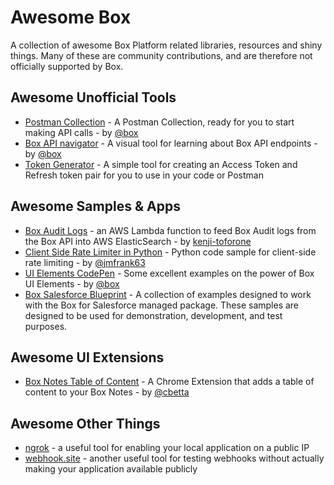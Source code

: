 # Awesome Box

A collection of awesome Box Platform related libraries, resources and shiny things. Many of these are community contributions, and are therefore not officially supported by Box.

## Awesome Unofficial Tools 

* [Postman Collection](https://developer.box.com/docs/box-postman-collection) - A Postman Collection, ready for you to start making API calls - by [@box](https://github.com/box)
* [Box API navigator](https://box-api-navigator.com/) - A visual tool for learning about Box API endpoints - by [@box](https://github.com/box)
* [Token Generator](https://box-token-generator.herokuapp.com/) - A simple tool for creating an Access Token and Refresh token pair for you to use in your code or Postman

## Awesome Samples & Apps

* [Box Audit Logs](https://github.com/kenji-toforone/box-auditlogs-node-es) - an AWS Lambda function to feed Box Audit logs from the Box API into AWS ElasticSearch - by [kenji-toforone](https://github.com/kenji-toforone)
* [Client Side Rate Limiter in Python](https://github.com/jmfrank63/box-python-async-rate-limiter) - Python code sample for client-side rate limiting - by [@jmfrank63](https://github.com/jmfrank63)
* [UI Elements CodePen](https://codepen.io/box-platform/) - Some excellent examples on the power of Box UI Elements - by [@box](https://github.com/box)
* [Box Salesforce Blueprint](https://github.com/kylefernandadams/box-for-salesforce-blueprints) - A collection of examples designed to work with the Box for Salesforce managed package. These samples are designed to be used for demonstration, development, and test purposes.


## Awesome UI Extensions 

* [Box Notes Table of Content](https://chrome.google.com/webstore/detail/box-notes-table-of-conten/cidpkmmdeladeicipbmfaccjmmpdpnaa) - A Chrome Extension that adds a table of content to your Box Notes - by [@cbetta](https://github.com/cbetta)

## Awesome Other Things

* [ngrok](https://ngrok.com) - a useful tool for enabling your local application on a public IP
* [webhook.site](https://webhook.site/) - another useful tool for testing webhooks without actually making your application available publicly
